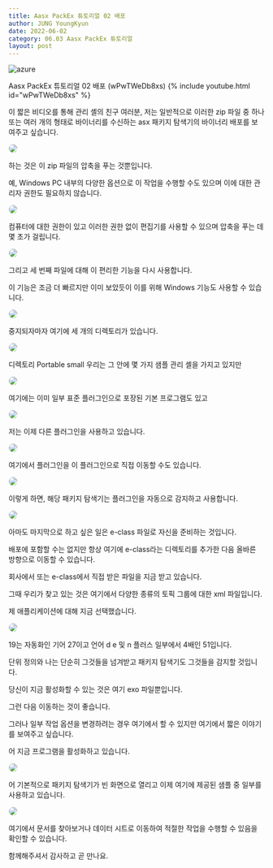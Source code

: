 ```yaml
---
title: Aasx PackEx 튜토리얼 02 배포
author: JUNG YoungKyun
date: 2022-06-02
category: 06.03 Aasx PackEx 튜토리얼
layout: post
---
```


![azure](https://img.shields.io/badge/aasx-2022.06.02-red.svg)

Aasx PackEx 튜토리얼 02 배포 (wPwTWeDb8xs)
{% include youtube.html id="wPwTWeDb8xs" %}

이 짧은 비디오를 통해 관리 셸의 친구 여러분, 
저는 일반적으로 이러한 zip 파일 중 하나 또는 여러 개의 형태로 바이너리를 수신하는 asx 패키지 탐색기의 바이너리 배포를 보여주고 싶습니다. 

<img src="../images/aas/2022-06-01/20220607155647.png" style="border-radius: 10px; border: 1px solid #eaeaea;"/>

하는 것은 이 zip 파일의 압축을 푸는 것뿐입니다. 

예, Windows PC 내부의 다양한 옵션으로 이 작업을 수행할 수도 있으며 이에 대한 관리자 권한도 필요하지 않습니다. 

<img src="../images/aas/2022-06-01/20220607155818.png" style="border-radius: 10px; border: 1px solid #eaeaea;"/>

컴퓨터에 대한 권한이 있고 이러한 권한 없이 편집기를 사용할 수 있으며 압축을 푸는 데 몇 초가 걸립니다.

<img src="../images/aas/2022-06-01/20220607155938.png" style="border-radius: 10px; border: 1px solid #eaeaea;"/>

그리고 세 번째 파일에 대해 이 편리한 기능을 다시 사용합니다. 

이 기능은 조금 더 빠르지만 이미 보았듯이 이를 위해 Windows 기능도 사용할 수 있습니다. 

<img src="../images/aas/2022-06-01/20220607160107.png" style="border-radius: 10px; border: 1px solid #eaeaea;"/>

중지되자마자 여기에 세 개의 디렉토리가 있습니다. 

<img src="../images/aas/2022-06-01/20220607160145.png" style="border-radius: 10px; border: 1px solid #eaeaea;"/>

디렉토리 Portable small 우리는 그 안에 몇 가지 샘플 관리 셸을 가지고 있지만 

<img src="../images/aas/2022-06-01/20220607160215.png" style="border-radius: 10px; border: 1px solid #eaeaea;"/>

여기에는 이미 일부 표준 플러그인으로 포장된 기본 프로그램도 있고 

<img src="../images/aas/2022-06-01/20220607160311.png" style="border-radius: 10px; border: 1px solid #eaeaea;"/>

저는 이제 다른 플러그인을 사용하고 있습니다. 

<img src="../images/aas/2022-06-01/20220607160411.png" style="border-radius: 10px; border: 1px solid #eaeaea;"/>

여기에서 플러그인을 이 플러그인으로 직접 이동할 수도 있습니다.

<img src="../images/aas/2022-06-01/20220607160625.png" style="border-radius: 10px; border: 1px solid #eaeaea;"/>

이렇게 하면, 해당 패키지 탐색기는 플러그인을 자동으로 감지하고 사용합니다.

<img src="../images/aas/2022-06-01/20220607160716.png" style="border-radius: 10px; border: 1px solid #eaeaea;"/>

아마도 마지막으로 하고 싶은 일은 e-class 파일로 자신을 준비하는 것입니다. 

배포에 포함할 수는 없지만 항상 여기에 e-class라는 디렉토리를 추가한 다음 올바른 방향으로 이동할 수 있습니다. 

회사에서 또는 e-class에서 직접 받은 파일을 지금 받고 있습니다.

그때 우리가 찾고 있는 것은 여기에서 다양한 종류의 토픽 그룹에 대한 xml 파일입니다. 

제 애플리케이션에 대해 지금 선택했습니다. 

<img src="../images/aas/2022-06-01/20220607160828.png" style="border-radius: 10px; border: 1px solid #eaeaea;"/>

19는 자동화인 기어 27이고 언어 d e 및 n 플러스 일부에서 4배인 51입니다. 

단위 정의와 나는 단순히 그것들을 넘겨받고 패키지 탐색기도 그것들을 감지할 것입니다. 

당신이 지금 활성화할 수 있는 것은 여기 exo 파일뿐입니다. 

그런 다음 이동하는 것이 좋습니다. 

그러나 일부 작업 옵션을 변경하려는 경우 여기에서 할 수 있지만 여기에서 짧은 이야기를 보여주고 싶습니다. 

어 지금 프로그램을 활성화하고 있습니다. 

<img src="../images/aas/2022-06-01/20220607161005.png" style="border-radius: 10px; border: 1px solid #eaeaea;"/>

어 기본적으로 패키지 탐색기가 빈 화면으로 열리고 이제 여기에 제공된 샘플 중 일부를 사용하고 있습니다. 

<img src="../images/aas/2022-06-01/20220607161128.png" style="border-radius: 10px; border: 1px solid #eaeaea;"/>

여기에서 문서를 찾아보거나 데이터 시트로 이동하여 적절한 작업을 수행할 수 있음을 확인할 수 있습니다.

함께해주셔서 감사하고 곧 만나요.